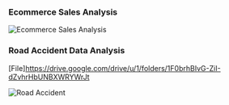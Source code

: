 ### Ecommerce Sales Analysis

![Ecommerce Sales Analysis](https://github.com/user-attachments/assets/3c72598a-64ed-4d72-8afc-3c8375d1e7a9)


### Road Accident Data Analysis

[File]https://drive.google.com/drive/u/1/folders/1F0brhBIvG-ZiI-dZvhrHbUNBXWRYWrJt 

![Road Accident](https://github.com/user-attachments/assets/606766de-272b-4924-b697-08ee7a04af97)



